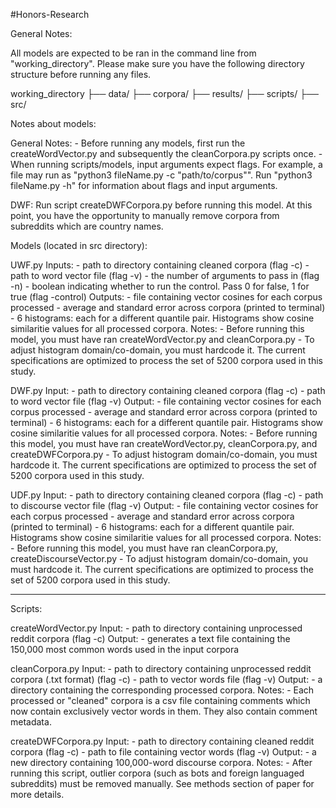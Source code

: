 #Honors-Research

General Notes:

All models are expected to be ran in the command line from "working_directory". Please make sure you have the following directory structure before running any files. 

working_directory
├── data/
    ├── corpora/
    ├── results/
├── scripts/
├── src/

Notes about models:

General Notes:
    - Before running any models, first run the createWordVector.py and subsequently the cleanCorpora.py scripts once.
    - When running scripts/models, input arguments expect flags. For example, a file may run as "python3 fileName.py -c "path/to/corpus"". Run "python3 fileName.py -h" for information about flags and input arguments.

DWF:
Run script createDWFCorpora.py before running this model. At this point, you have the opportunity to manually remove corpora from subreddits which are country names.


Models (located in src directory):

UWF.py
Inputs: 
    - path to directory containing cleaned corpora (flag -c)
    - path to word vector file (flag -v)
    - the number of arguments to pass in (flag -n)
    - boolean indicating whether to run the control. Pass 0 for false, 1 for true (flag -control)
Outputs:
    - file containing vector cosines for each corpus processed
    - average and standard error across corpora (printed to terminal)
    - 6 histograms: each for a different quantile pair. Histograms show cosine similaritie values for all processed corpora.
Notes: 
    - Before running this model, you must have ran createWordVector.py and cleanCorpora.py
    - To adjust histogram domain/co-domain, you must hardcode it. The current specifications are optimized to process the set of 5200 corpora used in this study.

DWF.py
Input:
    - path to directory containing cleaned corpora (flag -c)
    - path to word vector file (flag -v)
Output:
    - file containing vector cosines for each corpus processed
    - average and standard error across corpora (printed to terminal)
    - 6 histograms: each for a different quantile pair. Histograms show cosine similaritie values for all processed corpora.
Notes: 
    - Before running this model, you must have ran createWordVector.py, cleanCorpora.py, and createDWFCorpora.py
    - To adjust histogram domain/co-domain, you must hardcode it. The current specifications are optimized to process the set of 5200 corpora used in this study. 

UDF.py
Input:
    - path to directory containing cleaned corpora (flag -c)
    - path to discourse vector file (flag -v)
Output:
    - file containing vector cosines for each corpus processed
    - average and standard error across corpora (printed to terminal)
    - 6 histograms: each for a different quantile pair. Histograms show cosine similaritie values for all processed corpora.
Notes: 
    - Before running this model, you must have ran cleanCorpora.py, createDiscourseVector.py
    - To adjust histogram domain/co-domain, you must hardcode it. The current specifications are optimized to process the set of 5200 corpora used in this study. 

-------------------------------

Scripts:

createWordVector.py
Input: 
    - path to directory containing unprocessed reddit corpora (flag -c)
Output: 
    - generates a text file containing the 150,000 most common words used in the input corpora

cleanCorpora.py
Input: 
    - path to directory containing unprocessed reddit corpora (.txt format)  (flag -c)
    - path to vector words file (flag -v)
Output: 
    - a directory containing the corresponding processed corpora. 
Notes:
    - Each processed or "cleaned" corpora is a csv file containing comments which now contain exclusively vector words in them. They also contain comment metadata.

createDWFCorpora.py
Input: 
    - path to directory containing cleaned reddit corpora (flag -c)
    - path to file containing vector words (flag -v)
Output: 
    - a new directory containing 100,000-word discourse corpora.
Notes: 
    - After running this script, outlier corpora (such as bots and foreign languaged subreddits) must be removed manually. See methods section of paper for more details.

